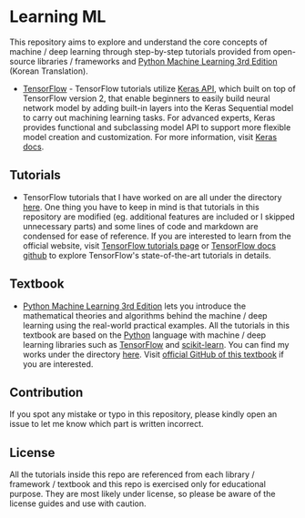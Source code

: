 # Learning ML

This repository aims to explore and understand the core concepts of machine / deep learning through step-by-step tutorials provided from open-source libraries / frameworks and [Python Machine Learning 3rd Edition](https://www.gilbut.co.kr/book/view?bookcode=BN003058) (Korean Translation).

- [TensorFlow](https://www.tensorflow.org/) - TensorFlow tutorials utilize [Keras API](https://keras.io/), which built on top of TensorFlow version 2, that enable beginners to easily build neural network model by adding built-in layers into the Keras Sequential model to carry out machining learning tasks. For advanced experts, Keras provides functional and subclassing model API to support more flexible model creation and customization. For more information, visit [Keras docs](https://keras.io/api/). 

## Tutorials

- TensorFlow tutorials that I have worked on are all under the directory [here](./tensorflow_tutorials). One thing you have to keep in mind is that tutorials in this repository are modified (eg. additional features are included or I skipped unnecessary parts) and some lines of code and markdown are condensed for ease of reference. If you are interested to learn from the official website, visit [TensorFlow tutorials page](https://www.tensorflow.org/tutorials) or [TensorFlow docs github](https://github.com/tensorflow/docs) to explore TensorFlow's state-of-the-art tutorials in details.

## Textbook

- [Python Machine Learning 3rd Edition](https://www.gilbut.co.kr/book/view?bookcode=BN003058) lets you introduce the mathematical theories and algorithms behind the machine / deep learning using the real-world practical examples. All the tutorials in this textbook are based on the [Python](https://python.org/) language with machine / deep learning libraries such as [TensorFlow](https://www.tensorflow.org/) and [scikit-learn](https://scikit-learn.org/stable/). You can find my works under the directory [here](./python_machine_learning_textbook). Visit [official GitHub of this textbook](https://github.com/gilbutITbook/080223) if you are interested. 

## Contribution

If you spot any mistake or typo in this repository, please kindly open an issue to let me know which part is written incorrect.

## License

All the tutorials inside this repo are referenced from each library / framework / textbook and this repo is exercised only for educational purpose. They are most likely under license, so please be aware of the license guides and use with caution.
